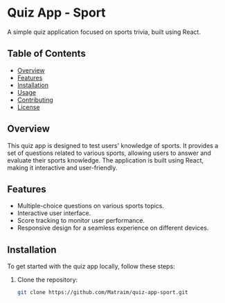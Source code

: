 # Quiz App - Sport

A simple quiz application focused on sports trivia, built using React.

## Table of Contents

- [Overview](#overview)
- [Features](#features)
- [Installation](#installation)
- [Usage](#usage)
- [Contributing](#contributing)
- [License](#license)

## Overview

This quiz app is designed to test users' knowledge of sports. It provides a set of questions related to various sports, allowing users to answer and evaluate their sports knowledge. The application is built using React, making it interactive and user-friendly.

## Features

- Multiple-choice questions on various sports topics.
- Interactive user interface.
- Score tracking to monitor user performance.
- Responsive design for a seamless experience on different devices.

## Installation

To get started with the quiz app locally, follow these steps:

1. Clone the repository:

   ```bash
   git clone https://github.com/Matraim/quiz-app-sport.git
